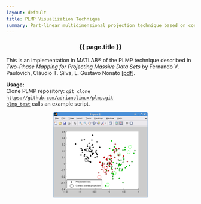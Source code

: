 ```yaml
---
layout: default
title: PLMP Visualization Technique
summary: Part-linear multidimensional projection technique based on control points.
---
```


<h3 style="text-align: center;">{{ page.title }}</h3>

This is an implementation in MATLAB&reg; of the PLMP technique described in
<i>Two-Phase Mapping for Projecting Massive Data Sets</i> by Fernando V. Paulovich, Cláudio T. Silva, L. Gustavo Nonato
<a href="http://www.lcad.icmc.usp.br/~nonato/pubs/plmp.pdf" target="_blank">[pdf]</a>.

<b>Usage:</b><br>
Clone PLMP repository: <code>git clone <a href="https://github.com/adrianolinux/plmp.git" target="_blank">https://github.com/adrianolinux/plmp.git</a></code><br>
<code><a href="https://github.com/adrianolinux/plmp/blob/master/plmp_test.m" target="_blank">plmp_test</a></code> calls an example script.

<div style="text-align: center"><img src="/img/plmp-matlab.png" width="50%"></div>
